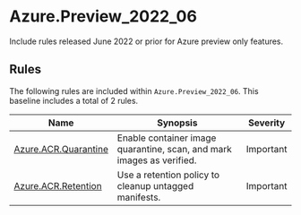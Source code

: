 # Azure.Preview_2022_06

<!-- OBSOLETE -->

Include rules released June 2022 or prior for Azure preview only features.

## Rules

The following rules are included within `Azure.Preview_2022_06`. This baseline includes a total of 2 rules.

Name | Synopsis | Severity
---- | -------- | --------
[Azure.ACR.Quarantine](../rules/Azure.ACR.Quarantine.md) | Enable container image quarantine, scan, and mark images as verified. | Important
[Azure.ACR.Retention](../rules/Azure.ACR.Retention.md) | Use a retention policy to cleanup untagged manifests. | Important
